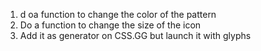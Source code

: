 1. d oa function to change the color of the pattern
2. Do a function to change the size of the icon
3. Add it as generator on CSS.GG but launch it with glyphs
